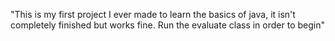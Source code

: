 "This is my first project I ever made to learn the basics of java, it isn't completely finished but works fine. Run the evaluate class in order to begin" 
